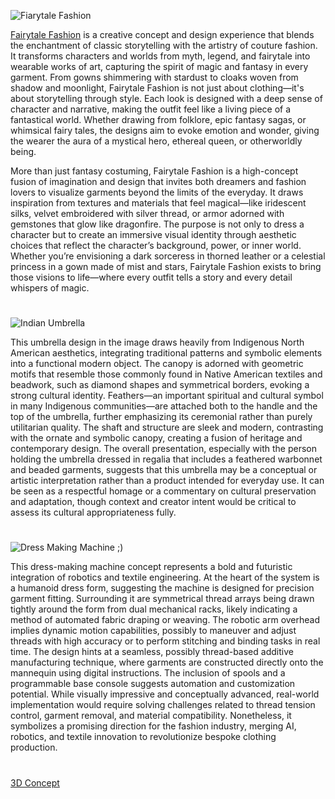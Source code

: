 ![Fiarytale Fashion](https://github.com/user-attachments/assets/58b60cbd-b9e4-481b-8790-ea97ac0bc688)

[Fairytale Fashion](https://chatgpt.com/g/g-67b076509aa0819199cd8aa014e6a903-fairytale-fashion) is a creative concept and design experience that blends the enchantment of classic storytelling with the artistry of couture fashion. It transforms characters and worlds from myth, legend, and fairytale into wearable works of art, capturing the spirit of magic and fantasy in every garment. From gowns shimmering with stardust to cloaks woven from shadow and moonlight, Fairytale Fashion is not just about clothing—it's about storytelling through style. Each look is designed with a deep sense of character and narrative, making the outfit feel like a living piece of a fantastical world. Whether drawing from folklore, epic fantasy sagas, or whimsical fairy tales, the designs aim to evoke emotion and wonder, giving the wearer the aura of a mystical hero, ethereal queen, or otherworldly being.

More than just fantasy costuming, Fairytale Fashion is a high-concept fusion of imagination and design that invites both dreamers and fashion lovers to visualize garments beyond the limits of the everyday. It draws inspiration from textures and materials that feel magical—like iridescent silks, velvet embroidered with silver thread, or armor adorned with gemstones that glow like dragonfire. The purpose is not only to dress a character but to create an immersive visual identity through aesthetic choices that reflect the character’s background, power, or inner world. Whether you’re envisioning a dark sorceress in thorned leather or a celestial princess in a gown made of mist and stars, Fairytale Fashion exists to bring those visions to life—where every outfit tells a story and every detail whispers of magic.

#
![Indian Umbrella](https://github.com/user-attachments/assets/0cd10ec9-3ac1-4d19-a74f-b344ea10cbb4)

This umbrella design in the image draws heavily from Indigenous North American aesthetics, integrating traditional patterns and symbolic elements into a functional modern object. The canopy is adorned with geometric motifs that resemble those commonly found in Native American textiles and beadwork, such as diamond shapes and symmetrical borders, evoking a strong cultural identity. Feathers—an important spiritual and cultural symbol in many Indigenous communities—are attached both to the handle and the top of the umbrella, further emphasizing its ceremonial rather than purely utilitarian quality. The shaft and structure are sleek and modern, contrasting with the ornate and symbolic canopy, creating a fusion of heritage and contemporary design. The overall presentation, especially with the person holding the umbrella dressed in regalia that includes a feathered warbonnet and beaded garments, suggests that this umbrella may be a conceptual or artistic interpretation rather than a product intended for everyday use. It can be seen as a respectful homage or a commentary on cultural preservation and adaptation, though context and creator intent would be critical to assess its cultural appropriateness fully.

#
![Dress Making Machine ;)](https://github.com/user-attachments/assets/9488ff7c-db91-47ae-8608-dbc21acaee53)

This dress-making machine concept represents a bold and futuristic integration of robotics and textile engineering. At the heart of the system is a humanoid dress form, suggesting the machine is designed for precision garment fitting. Surrounding it are symmetrical thread arrays being drawn tightly around the form from dual mechanical racks, likely indicating a method of automated fabric draping or weaving. The robotic arm overhead implies dynamic motion capabilities, possibly to maneuver and adjust threads with high accuracy or to perform stitching and binding tasks in real time. The design hints at a seamless, possibly thread-based additive manufacturing technique, where garments are constructed directly onto the mannequin using digital instructions. The inclusion of spools and a programmable base console suggests automation and customization potential. While visually impressive and conceptually advanced, real-world implementation would require solving challenges related to thread tension control, garment removal, and material compatibility. Nonetheless, it symbolizes a promising direction for the fashion industry, merging AI, robotics, and textile innovation to revolutionize bespoke clothing production.

#
[3D Concept](https://chatgpt.com/g/g-JAsawu1Lv-3d-concept)
